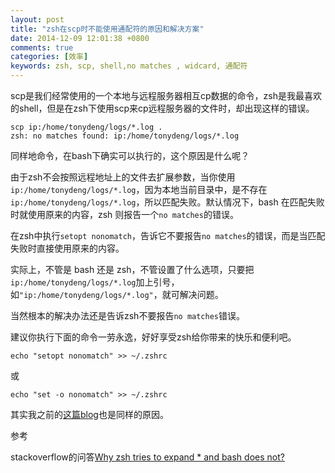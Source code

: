 ```yaml
---
layout: post
title: "zsh在scp时不能使用通配符的原因和解决方案"
date: 2014-12-09 12:01:38 +0800
comments: true
categories: [效率]
keywords: zsh, scp, shell,no matches , widcard, 通配符
---
```


scp是我们经常使用的一个本地与远程服务器相互cp数据的命令，zsh是我最喜欢的shell，但是在zsh下使用scp来cp远程服务器的文件时，却出现这样的错误。

```
scp ip:/home/tonydeng/logs/*.log .
zsh: no matches found: ip:/home/tonydeng/logs/*.log
```

同样地命令，在bash下确实可以执行的，这个原因是什么呢？

<!-- more -->

由于zsh不会按照远程地址上的文件去扩展参数，当你使用```ip:/home/tonydeng/logs/*.log```，因为本地当前目录中，是不存在```ip:/home/tonydeng/logs/*.log```，所以匹配失败。默认情况下，bash 在匹配失败时就使用原来的内容，zsh 则报告一个```no matches```的错误。

在zsh中执行```setopt nonomatch```，告诉它不要报告```no matches```的错误，而是当匹配失败时直接使用原来的内容。

实际上，不管是 bash 还是 zsh，不管设置了什么选项，只要把```ip:/home/tonydeng/logs/*.log```加上引号，如```"ip:/home/tonydeng/logs/*.log"```，就可解决问题。

当然根本的解决办法还是告诉zsh不要报告```no matches```错误。

建议你执行下面的命令一劳永逸，好好享受zsh给你带来的快乐和便利吧。
```
echo "setopt nonomatch" >> ~/.zshrc
```
或
```
echo "set -o nonomatch" >> ~/.zshrc
```


其实我之前的[这篇blog](/blog/2014/12/07/octopress-can-not-create-new-post-on-zsh/)也是同样的原因。

参考

stackoverflow的问答[Why zsh tries to expand * and bash does not?](http://stackoverflow.com/questions/20037364/why-zsh-tries-to-expand-and-bash-does-not)
